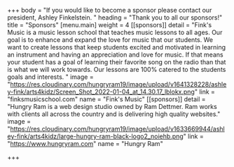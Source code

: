 +++
body = "If you would like to become a sponsor please contact our president, Ashley Finkelstein. "
heading = "Thank you to all our sponsors!"
title = "Sponsors"
[menu.main]
weight = 4
[[sponsors]]
detail = "Fink's Music is a music lesson school that teaches music lessons to all ages. Our goal is to enhance and expand the love for music that our students. We want to create lessons that keep students excited and motivated in learning an instrument and having an appreciation and love for music. If that means your student has a goal of learning their favorite song on the radio than that is what we will work towards. Our lessons are 100% catered to the students goals and interests. "
image = "https://res.cloudinary.com/hungryram19/image/upload/v1641328228/ashley-fink/arts4kidz/Screen_Shot_2022-01-04_at_14.30.17_lblokx.png"
link = "finksmusicschool.com"
name = "Fink's Music"
[[sponsors]]
detail = "Hungry Ram is a web design studio owned by Ram Dettmer. Ram works with clients all across the country and is delivering high quality websites."
image = "https://res.cloudinary.com/hungryram19/image/upload/v1633669944/ashley-fink/arts4kidz/large-hungry-ram-black-logo2_noiehb.png"
link = "https://www.hungryram.com"
name = "Hungry Ram"

+++
